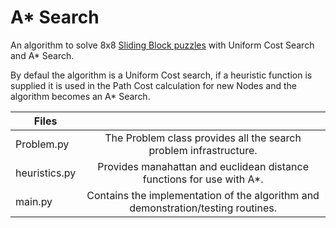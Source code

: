 # A* Search

An algorithm to solve 8x8 [Sliding Block puzzles](https://en.wikipedia.org/wiki/Sliding_puzzle) with Uniform Cost Search and A* Search.

By defaul the algorithm is a Uniform Cost search, if a heuristic function is supplied it is used in the 
Path Cost calculation for new Nodes and the algorithm becomes an A* Search.


|Files||
|--------------|:----------------------:|
| Problem.py | The Problem class provides all the search problem infrastructure.|
|heuristics.py| Provides manahattan and euclidean distance functions for use with A*.|
|main.py|Contains the implementation of the algorithm and demonstration/testing routines.|

